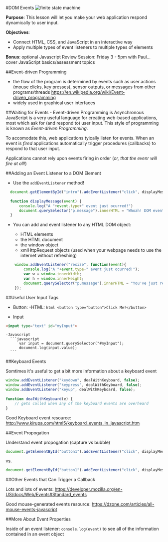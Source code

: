 #DOM Events
![finite state machine](https://i-msdn.sec.s-msft.com/dynimg/IC171571.gif)


**Purpose**: This lesson will let you make your web application respond dynamically to user input. 

**Objectives**:
  - Connect HTML, CSS, and JavaScript in an interactive way
  - Apply multiple types of event listeners to multiple types of elements

**Bonus**: optional Javascript Review Session: Friday 3 - 5pm with Paul... cover JavaScript basics/assessment topics


##Event-driven Programming
 - the flow of the program is determined by events such as user actions (mouse clicks, key presses), sensor outputs, or messages from other programs/threads https://en.wikipedia.org/wiki/Event-driven_programming
 - widely used in graphical user interfaces
  

##Waiting for Events - Event-driven Programming is Asynchronous 
JavaScript is a very useful language for creating web-based applications, most which ask for (and respond to) user input. This style of programming is known as *Event-driven Programming*. 

To accomodate this, web applications tyically listen for events. When an event is *fired* applications automatically trigger procedures (callbacks) to respond to that user input.

Applications cannot rely upon events firing in order (*or, that the evenr will fire at all!*)


##Adding an Event Listener to a DOM Element

 - Use the ```addEventListener``` method!
 
  ```javascript
    document.getElementById("intro").addEventListener("click", displayMessage);
    
    function displayMessage(event) {
    	console.log("A "+event.type+" event just ocurred!")
    	document.querySelector("p.message").innerHTML = "Whoah! DOM events actually work!";
    }
  ```
  
 - You can add and event listener to any HTML DOM object:
 
      - HTML elements
      - the HTML document
      - the window object
      - xmlHttpRequest objects (used when your webpage needs to use the internet without refreshing)

```javascript
    window.addEventListener("resize", function(event){
    	console.log("A "+event.type+" event just ocurred!");
    	var w = window.innerWidth;
    	var h = window.innerHeight;
    	document.querySelector("p.message").innerHTML = "You've just resized the window to "+w+"px  x  "+h+"px!";
    });
```

##Useful User Input Tags
 - Button:
    -HTML:
       ```html
       <button type="button">Click Me!</button>
       ```
 
 - Input 
 ```html
 <input type="text" id="myInput">
 ```
    -Javascript
      ```javascript
          var input = document.querySelector("#myInput");
          document.log(input.value);
      ```
 

##Keyboard Events

Somtimes it's useful to get a bit more information about a keyboard event

```javascript
window.addEventListener("keydown", dealWithKeyboard, false);
window.addEventListener("keypress", dealWithKeyboard, false);
window.addEventListener("keyup", dealWithKeyboard, false);
 
function dealWithKeyboard(e) {
    // gets called when any of the keyboard events are overheard
}
```

Good Keyboard event resource: http://www.kirupa.com/html5/keyboard_events_in_javascript.htm 

##Event Propogation

Understand event propogation (capture vs bubble)

```javascript
document.getElementById("button1").addEventListener("click", displayMessage, false);  // allow the event to bubble
```
vs.
```javascript
document.getElementById("button1").addEventListener("click", displayMessage, true);  // capture the event
```


##Other Events that Can Trigger a Callback

Lots and lots of events: https://developer.mozilla.org/en-US/docs/Web/Events#Standard_events

Good mouse-generated events resource: https://dzone.com/articles/all-mouse-events-javascript

##More About Event Properties

Inside of an event listener: ```console.log(event)``` to see all of the information contained in an event object

